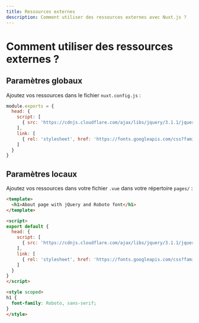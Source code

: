 ```yaml
---
title: Ressources externes
description: Comment utiliser des ressources externes avec Nuxt.js ?
---
```


# Comment utiliser des ressources externes ?

## Paramètres globaux

Ajoutez vos ressources dans le fichier `nuxt.config.js` :

```js
module.exports = {
  head: {
    script: [
      { src: 'https://cdnjs.cloudflare.com/ajax/libs/jquery/3.1.1/jquery.min.js' }
    ],
    link: [
      { rel: 'stylesheet', href: 'https://fonts.googleapis.com/css?family=Roboto' }
    ]
  }
}
```

## Paramètres locaux

Ajoutez vos ressources dans votre fichier `.vue` dans votre répertoire `pages/` :

```html
<template>
  <h1>About page with jQuery and Roboto font</h1>
</template>

<script>
export default {
  head: {
    script: [
      { src: 'https://cdnjs.cloudflare.com/ajax/libs/jquery/3.1.1/jquery.min.js' }
    ],
    link: [
      { rel: 'stylesheet', href: 'https://fonts.googleapis.com/css?family=Roboto' }
    ]
  }
}
</script>

<style scoped>
h1 {
  font-family: Roboto, sans-serif;
}
</style>
```

